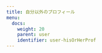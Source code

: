 ```yaml
---
title: 自分以外のプロフィール
menu:
  docs:
    weight: 20
    parent: user
    identifier: user-hisOrHerProf
---
```


